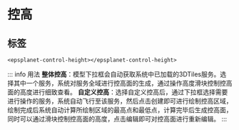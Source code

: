 #  控高

<div data-sunwayTheme='light'>
  <EpsplanetEarth :showDefaultBasemap="true" @onReady="ready">
    <EpsplanetButton container="#earthContainer" icon="icon-tool_kjcx" type="panel" :position="position" :panel="panel" title='控高分析'>
      <EpsplanetControlHeight/>
    </EpsplanetButton>
  </EpsplanetEarth>
</div>

<script setup lang='ts'>
import {ref} from 'vue';
const position = ref({
  left: 10,
  top: 10
});
const panel = ref({
//   size: {
//     width: '300px',
//     height: '300px'
//   },
  position: {
    left: 10,
    top: 10
  }
});
const ready = (earth:any)=>{
    console.log(earth)
  earth.sceneTree.root.children.push(
  {
    ref: 'tileset',
    czmObject: {
      "xbsjType": "Tileset",
      "xbsjGuid": "d3266895-4795-41a1-92f3-46be5edc6532",
      "name": "大雁塔",
      "url": "/EPSGIS-DEV-PORTAL/dayanta/tileset.json",
      "xbsjPosition": [
        1.9017002809975097,
        0.5972446887154512,
        -300
      ],
      xbsjUseOriginTransform:false
    }
  }
  )
  earth.sceneTree.$refs.tileset.czmObject.flyTo()
}
</script>

## 标签

```vue
<epsplanet-control-height></epsplanet-control-height>
```
<!-- ## 界面 -->
<!-- ![全域控高](../../assets/controlHeight.png) -->

::: info 用法
 **整体控高**：模型下拉框会自动获取系统中已加载的3DTiles服务。选择其中一个服务，系统对服务全域进行控高面的生成，通过操作高度滑块控制控高面的高度进行细致查看。
 **自定义控高**：选择自定义控高后，通过下拉框选择需要进行操作的服务，系统自动飞行至该服务，然后点击创建即可进行绘制控高区域，绘制完成后系统自动计算所绘制区域的最高点和最低点，计算完毕后生成控高面，同时可以通过滑块控制控高面的高度，点击编辑即可对控高面进行重新编辑。
:::


